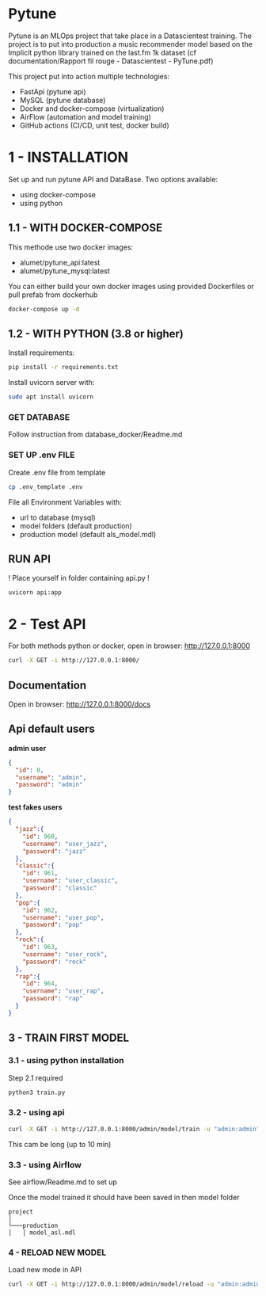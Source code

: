 # Pytune

Pytune is an MLOps project that take place in a Datascientest training.
The project is to put into production a music recommender model based on
the Implicit python library trained on the last.fm 1k dataset (cf documentation/Rapport fil rouge - Datascientest - PyTune.pdf)

This project put into action multiple technologies:
- FastApi (pytune api)
- MySQL (pytune database)
- Docker and docker-compose (virtualization)
- AirFlow (automation and model training)
- GitHub actions (CI/CD, unit test, docker build)

# 1 - INSTALLATION

Set up and run pytune API and DataBase. Two options available:
- using docker-compose
- using python

## 1.1 - WITH DOCKER-COMPOSE
This methode use two docker images:
- alumet/pytune_api:latest
- alumet/pytune_mysql:latest

You can either build your own docker images using provided Dockerfiles or pull prefab from dockerhub

```bash
docker-compose up -d
```

## 1.2 - WITH PYTHON (3.8 or higher)

Install requirements:
```bash
pip install -r requirements.txt
```

Install uvicorn server with:
```bash
sudo apt install uvicorn
```

### GET DATABASE

Follow instruction from database_docker/Readme.md

### SET UP .env FILE

Create .env file from template
```bash
cp .env_template .env
```
File all Environment Variables with:
- url to database (mysql)
- model folders (default production)
- production model (default als_model.mdl)

## RUN API

! Place yourself in folder containing api.py !
```
uvicorn api:app
```

# 2 - Test API
For both methods python or docker, open in browser:  http://127.0.0.1:8000
```bash
curl -X GET -i http://127.0.0.1:8000/
```

## Documentation
Open in browser:  http://127.0.0.1:8000/docs

## Api default users

**admin user**
```json
{
  "id": 0,
  "username": "admin",
  "password": "admin"
}
```

**test fakes users**
```json
{
  "jazz":{
    "id": 960,
    "username": "user_jazz",
    "password": "jazz"
  },
  "classic":{
    "id": 961,
    "username": "user_classic",
    "password": "classic"
  },
  "pop":{
    "id": 962,
    "username": "user_pop",
    "password": "pop"
  },
  "rock":{
    "id": 963,
    "username": "user_rock",
    "password": "rock"
  },
  "rap":{
    "id": 964,
    "username": "user_rap",
    "password": "rap"
  }
}
```

## 3 - TRAIN FIRST MODEL

### 3.1 - using python installation
Step 2.1 required
```bash
python3 train.py
```

### 3.2 - using api
```bash
curl -X GET -i http://127.0.0.1:8000/admin/model/train -u "admin:admin"
```
This cam be long (up to 10 min)

### 3.3 - using Airflow
See airflow/Readme.md to set up


Once the model trained it should have been saved in then model folder
```
project
│
└───production
│   │ model_asl.mdl
```


### 4 - RELOAD NEW MODEL
Load new mode in API
```bash
curl -X GET -i http://127.0.0.1:8000/admin/model/reload -u "admin:admin"
```





